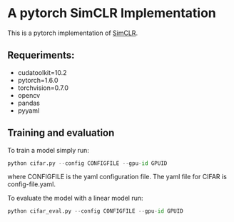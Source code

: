 # A pytorch SimCLR Implementation

This is a pytorch implementation of [SimCLR](https://arxiv.org/abs/2002.05709).

## Requeriments:
- cudatoolkit=10.2
- pytorch=1.6.0
- torchvision=0.7.0
- opencv
- pandas
- pyyaml

## Training and evaluation

To train a model simply run:

```python
python cifar.py --config CONFIGFILE --gpu-id GPUID
```

where CONFIGFILE is the yaml configuration file. The yaml file for CIFAR is config-file.yaml.

To evaluate the model with a linear model run:

```python
python cifar_eval.py --config CONFIGFILE --gpu-id GPUID
```
